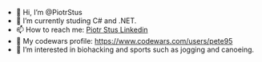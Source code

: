 - 👋 Hi, I’m @PiotrStus
- 🌱 I’m currently studing C# and .NET.
- 📫 How to reach me: [Piotr Stus Linkedin](https://www.linkedin.com/in/piotr-stus-it/)
- 🤺 My codewars profile: https://www.codewars.com/users/pete95
- 👀 I’m interested in biohacking and sports such as jogging and canoeing.
<!---
PiotrStus/PiotrStus is a ✨ special ✨ repository because its `README.md` (this file) appears on your GitHub profile.
You can click the Preview link to take a look at your changes.
--->
